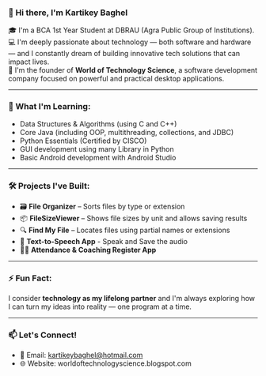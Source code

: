 ### 👋 Hi there, I'm Kartikey Baghel

🎓 I'm a BCA 1st Year Student at DBRAU (Agra Public Group of Institutions).  
💻 I'm deeply passionate about technology — both software and hardware — and I constantly dream of building innovative tech solutions that can impact lives.  
🚀 I'm the founder of **World of Technology Science**, a software development company focused on powerful and practical desktop applications.

---

### 🧠 What I'm Learning:
- Data Structures & Algorithms (using C and C++)
- Core Java (including OOP, multithreading, collections, and JDBC)
- Python Essentials (Certified by CISCO)
- GUI development using many Library in Python
- Basic Android development with Android Studio

---

### 🛠 Projects I've Built:
- 🗃️ **File Organizer** – Sorts files by type or extension
- 📦 **FileSizeViewer** – Shows file sizes by unit and allows saving results
- 🔍 **Find My File** – Locates files using partial names or extensions
- 📢 **Text-to-Speech App** - Speak and Save the audio
- 🧑‍🏫 **Attendance & Coaching Register App**

---

### ⚡ Fun Fact:
I consider **technology as my lifelong partner** and I'm always exploring how I can turn my ideas into reality — one program at a time.

---

### 📫 Let's Connect!
- 📧 Email: kartikeybaghel@hotmail.com
- 🌐 Website: worldoftechnologyscience.blogspot.com
